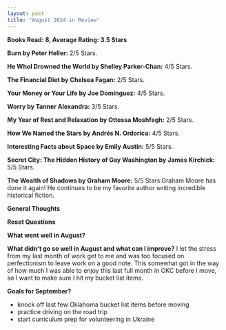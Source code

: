 ```yaml
---
layout: post
title: "August 2024 in Review"
---
```


**Books Read: 8, Average Rating: 3.5 Stars**

**Burn by Peter Heller:**  2/5 Stars.

**He Whol Drowned the World by Shelley Parker-Chan:**  4/5 Stars.

**The Financial Diet by Chelsea Fagan:**  2/5 Stars.

**Your Money or Your Life by Joe Dominguez:**  4/5 Stars. 

**Worry by Tanner Alexandra:**  3/5 Stars.

**My Year of Rest and Relaxation by Ottessa Moshfegh:**  2/5 Stars.

**How We Named the Stars by Andrés N. Ordorica:**  4/5 Stars.

**Interesting Facts about Space by Emily Austin:**  5/5 Stars.

**Secret City: The Hidden History of Gay Washington by James Kirchick:**  5/5 Stars.

**The Wealth of Shadows by Graham Moore:**  5/5 Stars.Graham Moore has done it again! He continues to be my favorite author writing incredible historical fiction. 


**General Thoughts**

**Reset Questions**

**What went well in August?**


**What didn't go so well in August and what can I improve?**
I let the stress from my last month of work get to me and was too focused on perfectionism to leave work on a good note. This somewhat got in the way of how much I was able to enjoy this last full month in OKC before I move, so I want to make sure I hit my bucket list items.

**Goals for September?**
- knock off last few Oklahoma bucket list items before moving
- practice driving on the road trip
- start curriculum prep for volunteering in Ukraine

